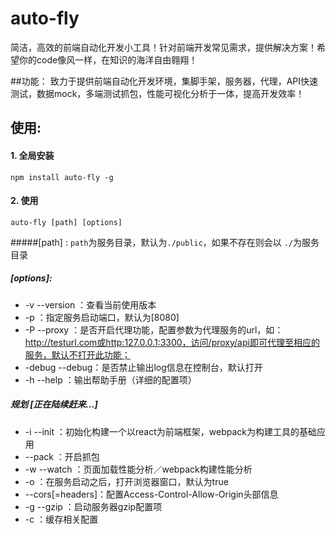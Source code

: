 # auto-fly
简洁，高效的前端自动化开发小工具！针对前端开发常见需求，提供解决方案！希望你的code像风一样，在知识的海洋自由翱翔！

##功能：
致力于提供前端自动化开发环境，集脚手架，服务器，代理，API快速测试，数据mock，多端测试抓包，性能可视化分析于一体，提高开发效率！

## 使用:
#### 1. 全局安装
`npm install auto-fly -g`

#### 2. 使用
`auto-fly [path] [options]`

#####[path] :
`path`为服务目录，默认为`./public`，如果不存在则会以 `./`为服务目录

##### [options]:
- -v --version  ：查看当前使用版本
- -p            ：指定服务启动端口，默认为[8080]
- -P --proxy    ：是否开启代理功能，配置参数为代理服务的url，如：http://testurl.com或http:127.0.0.1:3300，访问/proxy/api即可代理至相应的服务，默认不打开此功能；
- -debug --debug：是否禁止输出log信息在控制台，默认打开
- -h --help     ：输出帮助手册（详细的配置项）

##### 规划 [正在陆续赶来...]
- -i --init       ：初始化构建一个以react为前端框架，webpack为构建工具的基础应用
- --pack          ：开启抓包
- -w --watch      ：页面加载性能分析／webpack构建性能分析
- -o              ：在服务启动之后，打开浏览器窗口，默认为true
- --cors[=headers]：配置Access-Control-Allow-Origin头部信息
- -g --gzip       ：启动服务器gzip配置项
- -c              ：缓存相关配置
